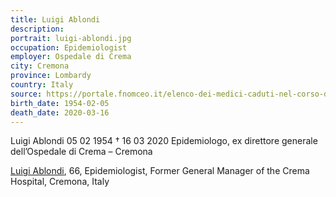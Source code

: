 ```yaml
---
title: Luigi Ablondi
description: 
portrait: luigi-ablondi.jpg
occupation: Epidemiologist
employer: Ospedale di Crema
city: Cremona
province: Lombardy
country: Italy 
source: https://portale.fnomceo.it/elenco-dei-medici-caduti-nel-corso-dellepidemia-di-covid-19/, https://i.dailymail.co.uk/1s/2020/03/19/20/26170544-8129499-Luigi_Ablondi_66_the_former_general_manager_of_Crema_hospital_di-a-3_1584651365187.jpg
birth_date: 1954-02-05
death_date: 2020-03-16
---
```


Luigi Ablondi 05 02 1954 † 16 03 2020
Epidemiologo, ex direttore generale dell’Ospedale di Crema – Cremona

<a href="https://portale.fnomceo.it/elenco-dei-medici-caduti-nel-corso-dellepidemia-di-covid-19/">Luigi Ablondi</a>, 66, Epidemiologist, Former General Manager of the Crema Hospital, Cremona, Italy

